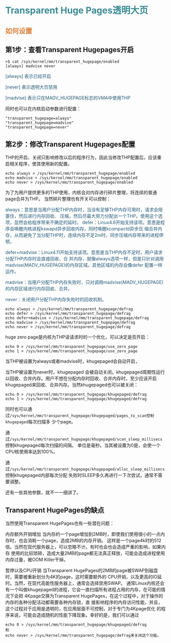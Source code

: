 # <font  color='3d8c95'>Transparent Huge Pages透明大页</font>
## <font  color='dc843f'>如何设置</font>
## 第1步：查看Transparent Hugepages开启
```
>$ cat /sys/kernel/mm/transparent_hugepage/enabled
[always] madvise never
```
<font  color='235977'>

[always] 表示已经开启

[never] 表示透明大页禁用

[madvise] 表示只在MADV_HUGEPAGE标志的VMA中使用THP
</font>

同时也可以在内核启动参数进行配置：
```
"transparent_hugepage=always"
"transparent_hugepage=madvise"
"transparent_hugepage=never"
```

## 第2步：修改Transparent Hugepages配置
THP的开启、关闭只影响修改以后的程序行为，因此当修改THP配置后，应该重启相关程序，使其使用新的配置。
```
echo always > /sys/kernel/mm/transparent_hugepage/enabled
echo madvise > /sys/kernel/mm/transparent_hugepage/enabled
echo never > /sys/kernel/mm/transparent_hugepage/enabled
```

为了为用户提供更多的THP使用，内核会对内存进行碎片整理，将连续的普通page合并为THP。 当然碎片整理也有开关可以控制：

<font  color='235977'>

always：意思是当用户分配THP内存时，当没有足够THP内存可用时，请求会阻塞住，然后进行内存回收、 压缩，然后尽最大努力分配出一个THP。使用这个选项，显然会给程序带来不确定的延时。
defer：Linux4.6开始支持该项。意思是程序会唤醒内核进程kswapd异步回收内存，同时唤醒kcompactd异步压 缩合并内存，从而避免了当分配THP时，连续内存不足2m时，同步压缩内存带来的进程停顿。

defer+madvise：Linux4.11开始支持该项。意思是当THP内存不足时，用户请求分配THP内存时会直接回收、合 并内存，就像always选项一样，但是只针对调用madvise(MADV_HUGEPAGE)的内存区域。其他区域的内存会像defer 配置一样运作。

madvise：当用户分配THP内存失败时，只对调用madvise(MADV_HUGEPAGE)的内存区域进行内存回收、合并。

never：关闭用户分配THP内存失败时的回收机制。
</font>

```
echo always > /sys/kernel/mm/transparent_hugepage/defrag
echo defer > /sys/kernel/mm/transparent_hugepage/defrag
echo defer+madvise > /sys/kernel/mm/transparent_hugepage/defrag
echo madvise > /sys/kernel/mm/transparent_hugepage/defrag
echo never > /sys/kernel/mm/transparent_hugepage/defrag
```

huge zero page是内核为THP读请求时的一个优化，可以决定是否开启：

```
echo 0 > /sys/kernel/mm/transparent_hugepage/use_zero_page
echo 1 > /sys/kernel/mm/transparent_hugepage/use_zero_page
```

当THP被设置为always或者madvise时，khugepaged会自动开启，

当THP被设置为never时，khugepaged 会被自动关闭。khugepaged周期性运行以回收、合并内存。用户不想在分配内存时回收、合并内存时，至少应该开启khugepaged来回收、合并内存。当然khugepaged也可以被关闭：

```
echo 0 > /sys/kernel/mm/transparent_hugepage/khugepaged/defrag
echo 1 > /sys/kernel/mm/transparent_hugepage/khugepaged/defrag
```

同时也可以通过`/sys/kernel/mm/transparent_hugepage/khugepaged/pages_to_scan控制khugepaged`每次扫描多 少个page。

通过`/sys/kernel/mm/transparent_hugepage/khugepaged/scan_sleep_millisecs`控制khugepaged每次扫描的间隔， 单位是毫秒。当其被设置为0是，会使一个CPU核使用率达到100%。

通过`/sys/kernel/mm/transparent_hugepage/khugepaged/alloc_sleep_millisecs`控制khugepaged内部每次分配 失败时SLEEP多久再进行一下次尝试，通常不需要调整。

还有一些其他参数，就不一一细讲了。

## Transparent HugePages的缺点
当然使用Transparent HugePages也有一些潜在问题：

内存额外开销增加
当内存的一个page增加到2MB时，即使我们使用很小的一点内存时，也会消耗一个page，造成2MB的内存开销。 这样是一个page4k时的512倍。当然在现代服务器上，可以忽略不计。有时也会也会造成严重的影响，如果内存 使用的比较琐碎，造成大量2MB的page都无法真正释放，可能会造成进程使用内存过量，被OOM Killer干掉。

暂停以及CPU开销
当Transparent HugePages的2MB的page被SWAP到磁盘时，需要被重新划分为4K的page，这时需要额外的 CPU开销，以及更高的IO延时。当然，在现代高能性服务器上，通常会选择禁用SWAP。
通常Linux内核还会有一个叫做khugepaged的进程，它会一直扫描所有进程占用的内存，在可能的情况下会把 4Kpage交换为Transparent HugePages，在这个过程中，对于操作的内存的各种分配活动都需要各种内存锁，直 接影响程序的内存访问性能，并且，这个过程对于应用是透明的，在应用层面不可控制，对于专门为4Kpage优化 的程序来说，可能会造成随机的性能下降现象。幸好的是，我们可以通过
```
echo 0 > /sys/kernel/mm/transparent_hugepage/khugepaged/defrag 
和
echo never > /sys/kernel/mm/transparent_hugepage/defrag来关闭这个功能。
```